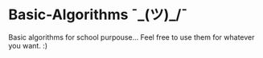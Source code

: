 # Basic-Algorithms ¯\_(ツ)_/¯
Basic algorithms for school purpouse...
Feel free to use them for whatever you want. :)
